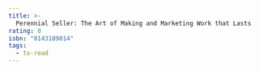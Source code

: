 ```yaml
---
title: >-
  Perennial Seller: The Art of Making and Marketing Work that Lasts
rating: 0
isbn: "0143109014"
tags:
  - to-read
---
```


